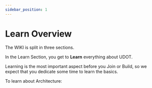```yaml
---
sidebar_position: 1
---
```


# Learn Overview

The WIKI is split in three sections. 

In the Learn Section, you get to **Learn** everything about UDOT. 

Learning is the most important aspect before you Join or Build, so we expect that you dedicate some time to learn the basics. 

To learn about Architecture: 





